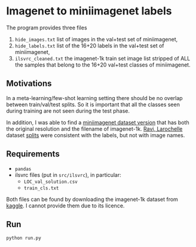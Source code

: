 # Imagenet to miniimagenet labels
The program provides three files
1. `hide_images.txt` list of images in the val+test set of miniimagenet, 
2. `hide_labels.txt` list of the 16+20 labels in the val+test set of miniimagenet,
3. `ilsvrc_cleaned.txt` the imagenet-1k train set image list stripped of ALL the samples that belong to the 16+20 val+test classes of miniimagenet.

## Motivations
In a meta-learning/few-shot learning setting there should be no overlap between train/val/test splits. So it is important that all the classes seen during training are not seen during the test phase.

In addition, I was able to find a [miniimagenet dataset version](https://www.kaggle.com/datasets/arjunashok33/miniimagenet) that has both the original resolution and the filename of imagenet-1k. [Ravi, Larochelle](https://openreview.net/forum?id=rJY0-Kcll) dataset [splits](https://github.com/mileyan/simple_shot/tree/master/split/mini) were consistent with the labels, but not with image names.

## Requirements
* `pandas`
* ilsvrc files (put in `src/ilsvrc`), in particular:
    * `LOC_val_solution.csv`
    * `train_cls.txt`

Both files can be found by downloading the imagenet-1k dataset from [kaggle](https://www.kaggle.com/c/imagenet-object-localization-challenge/overview/description). I cannot provide them due to its licence.

## Run
```python
python run.py
```